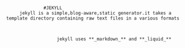                   #JEKYLL
         jekyll is a simple,blog-aware,static generator.it takes a template directory containing raw text files in a various formats



                       jekyll uses **_markdown_** and **_liquid_**   
